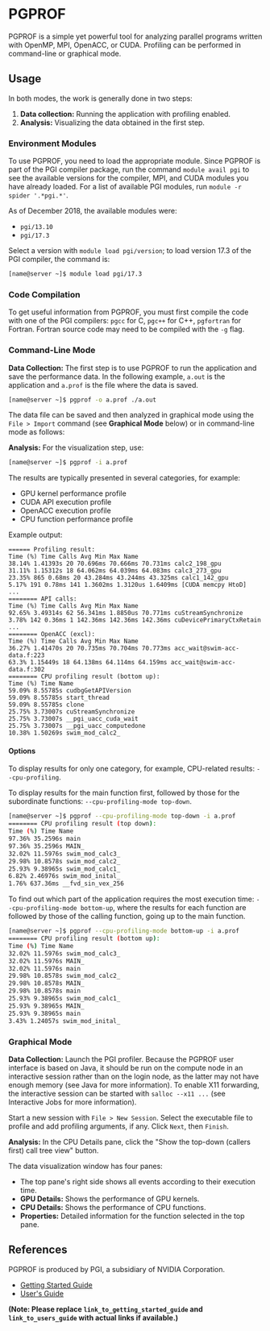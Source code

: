 # PGPROF

PGPROF is a simple yet powerful tool for analyzing parallel programs written with OpenMP, MPI, OpenACC, or CUDA. Profiling can be performed in command-line or graphical mode.

## Usage

In both modes, the work is generally done in two steps:

1. **Data collection:** Running the application with profiling enabled.
2. **Analysis:** Visualizing the data obtained in the first step.

### Environment Modules

To use PGPROF, you need to load the appropriate module.  Since PGPROF is part of the PGI compiler package, run the command `module avail pgi` to see the available versions for the compiler, MPI, and CUDA modules you have already loaded. For a list of available PGI modules, run `module -r spider '.*pgi.*'`.

As of December 2018, the available modules were:

*   `pgi/13.10`
*   `pgi/17.3`

Select a version with `module load pgi/version`; to load version 17.3 of the PGI compiler, the command is:

```bash
[name@server ~]$ module load pgi/17.3
```

### Code Compilation

To get useful information from PGPROF, you must first compile the code with one of the PGI compilers: `pgcc` for C, `pgc++` for C++, `pgfortran` for Fortran.  Fortran source code may need to be compiled with the `-g` flag.

### Command-Line Mode

**Data Collection:** The first step is to use PGPROF to run the application and save the performance data. In the following example, `a.out` is the application and `a.prof` is the file where the data is saved.

```bash
[name@server ~]$ pgprof -o a.prof ./a.out
```

The data file can be saved and then analyzed in graphical mode using the `File > Import` command (see **Graphical Mode** below) or in command-line mode as follows:

**Analysis:** For the visualization step, use:

```bash
[name@server ~]$ pgprof -i a.prof
```

The results are typically presented in several categories, for example:

*   GPU kernel performance profile
*   CUDA API execution profile
*   OpenACC execution profile
*   CPU function performance profile

Example output:

```
====== Profiling result:
Time (%) Time Calls Avg Min Max Name
38.14% 1.41393s 20 70.696ms 70.666ms 70.731ms calc2_198_gpu
31.11% 1.15312s 18 64.062ms 64.039ms 64.083ms calc3_273_gpu
23.35% 865 0.68ms 20 43.284ms 43.244ms 43.325ms calc1_142_gpu
5.17% 191 0.78ms 141 1.3602ms 1.3120us 1.6409ms [CUDA memcpy HtoD]
...
======== API calls:
Time (%) Time Calls Avg Min Max Name
92.65% 3.49314s 62 56.341ms 1.8850us 70.771ms cuStreamSynchronize
3.78% 142 0.36ms 1 142.36ms 142.36ms 142.36ms cuDevicePrimaryCtxRetain
...
======== OpenACC (excl):
Time (%) Time Calls Avg Min Max Name
36.27% 1.41470s 20 70.735ms 70.704ms 70.773ms acc_wait@swim-acc-data.f:223
63.3% 1.15449s 18 64.138ms 64.114ms 64.159ms acc_wait@swim-acc-data.f:302
======== CPU profiling result (bottom up):
Time (%) Time Name
59.09% 8.55785s cudbgGetAPIVersion
59.09% 8.55785s start_thread
59.09% 8.55785s clone
25.75% 3.73007s cuStreamSynchronize
25.75% 3.73007s __pgi_uacc_cuda_wait
25.75% 3.73007s __pgi_uacc_computedone
10.38% 1.50269s swim_mod_calc2_
```

#### Options

To display results for only one category, for example, CPU-related results: `--cpu-profiling`.

To display results for the main function first, followed by those for the subordinate functions: `--cpu-profiling-mode top-down`.

```bash
[name@server ~]$ pgprof --cpu-profiling-mode top-down -i a.prof
======== CPU profiling result (top down):
Time (%) Time Name
97.36% 35.2596s main
97.36% 35.2596s MAIN_
32.02% 11.5976s swim_mod_calc3_
29.98% 10.8578s swim_mod_calc2_
25.93% 9.38965s swim_mod_calc1_
6.82% 2.46976s swim_mod_inital_
1.76% 637.36ms __fvd_sin_vex_256
```

To find out which part of the application requires the most execution time: `--cpu-profiling-mode bottom-up`, where the results for each function are followed by those of the calling function, going up to the main function.

```bash
[name@server ~]$ pgprof --cpu-profiling-mode bottom-up -i a.prof
======== CPU profiling result (bottom up):
Time (%) Time Name
32.02% 11.5976s swim_mod_calc3_
32.02% 11.5976s MAIN_
32.02% 11.5976s main
29.98% 10.8578s swim_mod_calc2_
29.98% 10.8578s MAIN_
29.98% 10.8578s main
25.93% 9.38965s swim_mod_calc1_
25.93% 9.38965s MAIN_
25.93% 9.38965s main
3.43% 1.24057s swim_mod_inital_
```

### Graphical Mode

**Data Collection:** Launch the PGI profiler.  Because the PGPROF user interface is based on Java, it should be run on the compute node in an interactive session rather than on the login node, as the latter may not have enough memory (see Java for more information). To enable X11 forwarding, the interactive session can be started with `salloc --x11 ...` (see Interactive Jobs for more information).

Start a new session with `File > New Session`. Select the executable file to profile and add profiling arguments, if any. Click `Next`, then `Finish`.

**Analysis:** In the CPU Details pane, click the "Show the top-down (callers first) call tree view" button.

The data visualization window has four panes:

*   The top pane's right side shows all events according to their execution time.
*   **GPU Details:** Shows the performance of GPU kernels.
*   **CPU Details:** Shows the performance of CPU functions.
*   **Properties:** Detailed information for the function selected in the top pane.


## References

PGPROF is produced by PGI, a subsidiary of NVIDIA Corporation.

*   [Getting Started Guide](link_to_getting_started_guide)
*   [User's Guide](link_to_users_guide)


**(Note:  Please replace `link_to_getting_started_guide` and `link_to_users_guide` with actual links if available.)**
